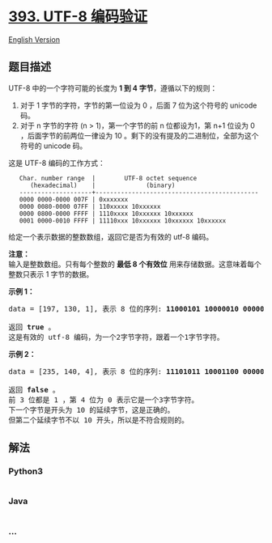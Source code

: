 # [393. UTF-8 编码验证](https://leetcode-cn.com/problems/utf-8-validation)

[English Version](https://github.com/yanglr/leetcode-ac/blob/master/assets/0300-0399/0393.UTF-8%20Validation/README_EN.md)

## 题目描述

<!-- 这里写题目描述 -->

<p>UTF-8 中的一个字符可能的长度为 <strong>1 到 4 字节</strong>，遵循以下的规则：</p>

<ol>
	<li>对于 1 字节的字符，字节的第一位设为 0 ，后面 7 位为这个符号的 unicode 码。</li>
	<li>对于 n 字节的字符 (n > 1)，第一个字节的前 n 位都设为1，第 n+1 位设为 0 ，后面字节的前两位一律设为 10 。剩下的没有提及的二进制位，全部为这个符号的 unicode 码。</li>
</ol>

<p>这是 UTF-8 编码的工作方式：</p>

<pre>
<code>   Char. number range  |        UTF-8 octet sequence
      (hexadecimal)    |              (binary)
   --------------------+---------------------------------------------
   0000 0000-0000 007F | 0xxxxxxx
   0000 0080-0000 07FF | 110xxxxx 10xxxxxx
   0000 0800-0000 FFFF | 1110xxxx 10xxxxxx 10xxxxxx
   0001 0000-0010 FFFF | 11110xxx 10xxxxxx 10xxxxxx 10xxxxxx
</code></pre>

<p>给定一个表示数据的整数数组，返回它是否为有效的 utf-8 编码。</p>

<p><strong>注意：</strong><br />
输入是整数数组。只有每个整数的 <strong>最低 8 个有效位</strong> 用来存储数据。这意味着每个整数只表示 1 字节的数据。</p>

<p><strong>示例 1：</strong></p>

<pre>
data = [197, 130, 1], 表示 8 位的序列: <strong>11000101 10000010 00000001</strong>.

返回 <strong>true </strong>。
这是有效的 utf-8 编码，为一个2字节字符，跟着一个1字节字符。
</pre>

<p><strong>示例 2：</strong></p>

<pre>
data = [235, 140, 4], 表示 8 位的序列: <strong>11101011 10001100 00000100</strong>.

返回<strong> false</strong> 。
前 3 位都是 1 ，第 4 位为 0 表示它是一个3字节字符。
下一个字节是开头为 10 的延续字节，这是正确的。
但第二个延续字节不以 10 开头，所以是不符合规则的。
</pre>


## 解法

<!-- 这里可写通用的实现逻辑 -->

<!-- tabs:start -->

### **Python3**

<!-- 这里可写当前语言的特殊实现逻辑 -->

```python

```

### **Java**

<!-- 这里可写当前语言的特殊实现逻辑 -->

```java

```

### **...**

```

```

<!-- tabs:end -->
